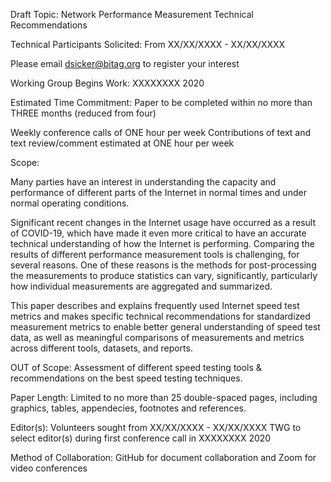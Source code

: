Draft Topic: Network Performance Measurement Technical Recommendations

Technical Participants Solicited:
From XX/XX/XXXX - XX/XX/XXXX

Please email dsicker@bitag.org to register your interest

Working Group Begins Work:
XXXXXXXX 2020

Estimated Time Commitment:
Paper to be completed within no more than THREE months (reduced from four)

Weekly conference calls of ONE hour per week
Contributions of text and text review/comment estimated at ONE hour per week

Scope:

Many parties have an interest in understanding the capacity and performance of
different parts of the Internet in normal times and under normal operating
conditions. 

Significant recent changes in the Internet usage have occurred as a result of
COVID-19, which have made it even more critical to have an accurate technical
understanding of how the Internet is performing. Comparing the results of
different performance measurement tools is challenging, for several reasons.
One of these reasons is the methods for post-processing the measurements to
produce statistics can vary, significantly, particularly how individual
measurements are aggregated and summarized.

This paper describes and explains frequently used Internet speed test metrics
and makes specific technical recommendations for standardized measurement
metrics to enable better general understanding of speed test data, as well as
meaningful comparisons of measurements and metrics across different tools, 
datasets, and reports.

OUT of Scope: Assessment of different speed testing tools & recommendations on
the best speed testing techniques.

Paper Length: Limited to no more than 25 double-spaced pages, including
graphics, tables, appendecies, footnotes and references.

Editor(s):
Volunteers sought from XX/XX/XXXX - XX/XX/XXXX
TWG to select editor(s) during first conference call in XXXXXXXX 2020

Method of Collaboration:
GitHub for document collaboration and Zoom for video conferences
